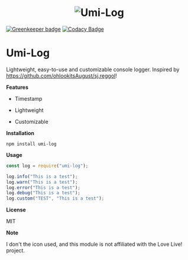 <h1 align="center">
<img src="https://78.media.tumblr.com/411b7df1ecbbd44c7db811c2d7776e8c/tumblr_olim3aaQ2S1ubcx5fo1_250.png" alt="Umi-Log">
</h1>

[![Greenkeeper badge](https://badges.greenkeeper.io/ohlookitsderpy/umi-log.svg)](https://greenkeeper.io/)
[![Codacy Badge](https://api.codacy.com/project/badge/Grade/a3d22b9e6c0c4b4c86271e65858dbd51)](https://www.codacy.com/app/ohlookitsderpy/umi-log?utm_source=github.com&amp;utm_medium=referral&amp;utm_content=ohlookitsderpy/umi-log&amp;utm_campaign=Badge_Grade)

# Umi-Log

Lightweight, easy-to-use and customizable console logger. Inspired by https://github.com/ohlookitsAugust/sj.reggol!

**Features**

* Timestamp

* Lightweight

* Customizable

**Installation**

``npm install umi-log``

**Usage**
```js
const log = require("umi-log");

log.info("This is a test");
log.warn("This is a test");
log.error("This is a test");
log.debug("This is a test");
log.custom("TEST", "This is a test");
```

**License**

MIT

**Note**

I don't the icon used, and this module is not affiliated with the Love Live! project.
